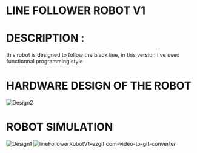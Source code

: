 
# LINE FOLLOWER ROBOT V1 


# DESCRIPTION :
this robot is designed to follow the black line, in this version i've used functionnal programming style 

# HARDWARE DESIGN OF THE ROBOT 
![Design2](https://github.com/ssemsOfficial/Robotic/assets/84194047/2d8b89dc-28d3-40d4-bd12-c773dd3bdd73)

# ROBOT SIMULATION
![Design1](https://github.com/ssemsOfficial/Robotic/assets/84194047/bbbff6e3-eb22-4c34-939c-b820144d4084)
![lineFollowerRobotV1-ezgif com-video-to-gif-converter](https://github.com/ssemsOfficial/Robotic/assets/84194047/5a62b649-f7e3-4626-9ef4-e1699cb72ff4)
